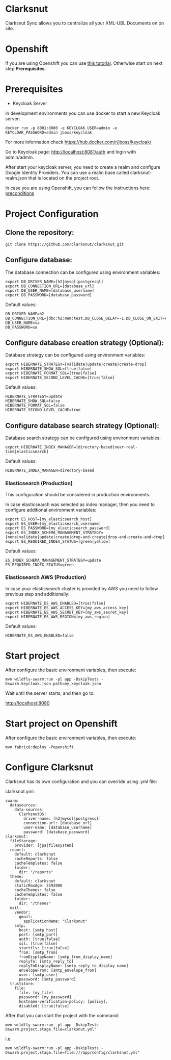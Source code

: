 # Clarksnut
Clarksnut Sync allows you to centralize all your XML-UBL Documents on on site.

# Openshift
If you are using Openshift you can use [this tutorial](https://github.com/clarksnut/clarksnut/blob/master/docs/openshift.md). Otherwise start on next step **Prerequisites**.

# Prerequisites
- Keycloak Server

In development environments you can use docker to start a new Keycloak server:

```
docker run -p 8081:8080 -e KEYCLOAK_USER=admin -e KEYCLOAK_PASSWORD=admin jboss/keycloak
```

For more information check <https://hub.docker.com/r/jboss/keycloak/>

Go to Keycloak page: <http://localhost:8081/auth> and login with admin/admin.

After start your keycloak server, you need to create a realm and configure Google Identity Providers. You can use a realm base called clarksnut-realm.json that is located on the project root.

In case you are using Openshift, you can follow the instructions here: [preconditions](https://github.com/clarksnut/clarksnut/blob/master/PRECONDITIONS.md) 


# Project Configuration

## Clone the repository:
```
git clone https://github.com/clarksnut/clarksnut.git
```

## Configure database:

The database connection can be configured using environment variables:
```
export DB_DRIVER_NAME=[h2|mysql|postgresql]
export DB_CONNECTION_URL=[database_url]
export DB_USER_NAME=[database_username]
export DB_PASSWORD=[database_password]
```

Default values:
```
DB_DRIVER_NAME=h2
DB_CONNECTION_URL=jdbc:h2:mem:test;DB_CLOSE_DELAY=-1;DB_CLOSE_ON_EXIT=FALSE
DB_USER_NAME=sa
DB_PASSWORD=sa
```


## Configure database creation strategy (Optional):

Database strategy can be configured using environment variables:
```
export HIBERNATE_STRATEGY=[validate|update|create|create-drop]
export HIBERNATE_SHOW_SQL=[true|false]
export HIBERNATE_FORMAT_SQL=[true|false]
export HIBERNATE_SECOND_LEVEL_CACHE=[true|false]
```

Default values:
```
HIBERNATE_STRATEGY=update
HIBERNATE_SHOW_SQL=false
HIBERNATE_FORMAT_SQL=false
HIBERNATE_SECOND_LEVEL_CACHE=true
```

## Configure database search strategy (Optional):

Database search strategy can be configured using environment variables:
```
export HIBERNATE_INDEX_MANAGER=[directory-based|near-real-time|elasticsearch]
```
Default values:
```
HIBERNATE_INDEX_MANAGER=directory-based
```

### Elasticsearch (Production)
This configuration should be considered in production environments.

In case elasticsearch was selected as index manager, then you need to configure additional environment variables:
```
export ES_HOST=[my_elasticsearch_host]
export ES_USER=[my_elasticsearch_username]
export ES_PASSWORD=[my_elasticsearch_password]
export ES_INDEX_SCHEMA_MANAGEMENT_STRATEGY=[none|validate|update|create|drop-and-create|drop-and-create-and-drop]
export ES_REQUIRED_INDEX_STATUS=[green|yellow]
```
Default values:
```
ES_INDEX_SCHEMA_MANAGEMENT_STRATEGY=update
ES_REQUIRED_INDEX_STATUS=green
```

### Elasticsearch AWS (Production)
In case your elasticsearch cluster is provided by AWS you need to follow previous step and additionally:

```
export HIBERNATE_ES_AWS_ENABLED=[true|false]
export HIBERNATE_ES_AWS_ACCESS_KEY=[my_aws_access_key]
export HIBERNATE_ES_AWS_SECRET_KEY=[my_aws_secret_key]
export HIBERNATE_ES_AWS_REGION=[my_aws_region]
```

Default values:
```
HIBERNATE_ES_AWS_ENABLED=false
```      

# Start project
After configure the basic environment variables, then execute:

```
mvn wildfly-swarm:run -pl app -DskipTests -Dswarm.keycloak.json.path=my_keycloak.json
```

Wait until the server starts, and then go to:

<http://localhost:8080>

# Start project on Openshift
After configure the basic environment variables, then execute:

```
mvn fabric8:deploy -Popenshift
```

# Configure Clarksnut
Clarksnut has its own configuration and you can override using .yml file:

clarksnut.yml:

```
swarm:
  datasources:
    data-sources:
      ClarksnutDS:
        driver-name: [h2|mysql|postgresql]
        connection-url: [database_url]
        user-name: [database_username]
        password: [database_password]
clarksnut:
  fileStorage:
    provider: [jpa|filesystem]
  report:
    default: clarksnut
    cacheReports: false
    cacheTemplates: false
    folder:
      dir: "/reports"
  theme:
    default: clarksnut
    staticMaxAge: 2592000
    cacheThemes: false
    cacheTemplates: false
    folder:
      dir: "/themes"
  mail:
    vendor:
      gmail:
        applicationName: "Clarksnut"
    smtp:
      host: [smtp_host]
      port: [smtp_port]
      auth: [true|false]
      ssl: [true|false]
      starttls: [true|false]      
      from: [smtp_from]
      fromDisplayName: [smtp_from_display_name]
      replyTo: [smtp_reply_to]
      replyToDisplayName: [smtp_reply_to_display_name]
      envelopeFrom: [smtp_envelope_from]
      user: [smtp_user]
      password: [smtp_password]
  truststore:
    file:
      file: [my_file]
      password: [my_password]
      hostname-verification-policy: [policy],
      disabled: [true|false]
``` 

After that you can start the project with the command:

```
mvn wildfly-swarm:run -pl app -DskipTests -Dswarm.project.stage.file=clarksnut.yml"
```

i.e.

```
mvn wildfly-swarm:run -pl app -DskipTests -Dswarm.project.stage.file=file:///app/config/clarksnut.yml"
```
